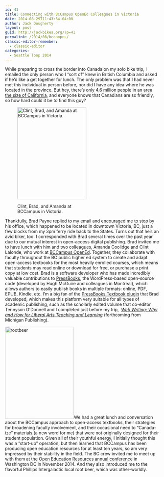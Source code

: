 ```yaml
---
id: 41
title: Connecting with BCCampus OpenEd Colleagues in Victoria
date: 2014-08-29T11:43:34-04:00
author: Jack Dougherty
layout: post
guid: http://jackbikes.org/?p=41
permalink: /2014/08/bccampus/
classic-editor-remember:
  - classic-editor
categories:
  - Seattle loop 2014
---
```

While preparing to cross the border into Canada on my solo bike trip, I emailed the only person who I &#8220;sort of&#8221; knew in British Columbia and asked if he&#8217;d like a get together for lunch. The only problem was that I had never met this individual in person before, nor did I have any idea where he was located in the province. But hey, there&#8217;s only 4.6 million people in an <a href="http://www.bcrobyn.com/2012/12/how-big-is-british-columbia/" target="_blank">area the size of California</a>, and everyone knows that Canadians are so friendly, so how hard could it be to find this guy?<figure id="attachment_45" aria-describedby="caption-attachment-45" style="width: 225px" class="wp-caption alignright">

[<img class="size-medium wp-image-45" src="http://jackbikes.org/wp-content/uploads/2014/08/clint-brad-amanda-225x300.jpg" alt="Clint, Brad, and Amanda at BCCampus in Victoria." width="225" height="300" srcset="https://jackbikes.org/wp-content/uploads/2014/08/clint-brad-amanda-225x300.jpg 225w, https://jackbikes.org/wp-content/uploads/2014/08/clint-brad-amanda.jpg 480w" sizes="(max-width: 225px) 100vw, 225px" />](http://jackbikes.org/wp-content/uploads/2014/08/clint-brad-amanda.jpg)<figcaption id="caption-attachment-45" class="wp-caption-text">Clint, Brad, and Amanda at BCCampus in Victoria.</figcaption></figure> 

Thankfully, Brad Payne replied to my email and encouraged me to stop by his office, which happened to be located in downtown Victoria, BC, just a few blocks from my 3pm ferry ride back to the States. Turns out that he&#8217;s an avid biker, too. I corresponded with Brad several times over the past year due to our mutual interest in open-access digital publishing. Brad invited me to have lunch with him and two colleagues, Amanda Coolidge and Clint Lalonde, who work at <a href="http://open.bccampus.ca/" target="_blank">BCCampus OpenEd</a>. Together, they collaborate with faculty throughout the BC public higher ed system to create and adapt open-access textbooks for the most heavily enrolled courses, which means that students may read online or download for free, or purchase a print copy at low cost. Brad is a software developer who has made incredibly valuable contributions to <a href="http://pressbooks.com" target="_blank">PressBooks</a>, the WordPress-based open-source code (developed by Hugh McGuire and colleagues in Montreal), which allows authors to easily publish books in multiple formats: online, PDF, EPUB, Kindle, etc. I&#8217;m a big fan of the <a href="https://wordpress.org/plugins/pressbooks-textbook/" target="_blank">PressBooks Textbook plugin</a> that Brad developed, which makes this platform very suitable for all types of academic publishing, such as the scholarly edited volume that co-editor Tennyson O&#8217;Donnell and I completed just before my trip,  <a href="http://epress.trincoll.edu/webwriting" target="_blank"><em>Web Writing: Why and How for Liberal Arts Teaching and Learning</em></a> (forthcoming from Michigan Publishing).

[<img class="alignright size-medium wp-image-46" src="http://jackbikes.org/wp-content/uploads/2014/08/rootbeer-225x300.jpg" alt="rootbeer" width="225" height="300" srcset="https://jackbikes.org/wp-content/uploads/2014/08/rootbeer-225x300.jpg 225w, https://jackbikes.org/wp-content/uploads/2014/08/rootbeer.jpg 480w" sizes="(max-width: 225px) 100vw, 225px" />](http://jackbikes.org/wp-content/uploads/2014/08/rootbeer.jpg)We had a great lunch and conversation about the BCCampus approach to open-access textbooks, their strategies for broadening faculty involvement, and their occasional need to &#8220;Canada-ize&#8221; materials (a new word for me) that were not originally designed for their student population. Given all of their youthful energy, I initially thought this was a &#8220;start-up&#8221; operation, but then learned that BCCampus has been producing open education resources for at least ten years, so am very impressed by their stability in the field. The BC crew invited me to meet up with them at the <a href="http://openedconference.org/2014/" target="_blank">Open Education Resources annual conference</a> in Washington DC in November 2014. And they also introduced me to the flavorful Phillips Intergalactic local root beer, which was other-worldly.